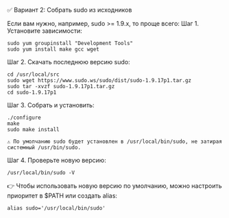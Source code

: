 ✅ Вариант 2: Собрать sudo из исходников

Если вам нужно, например, sudo >= 1.9.x, то проще всего:
Шаг 1. Установите зависимости:

```
sudo yum groupinstall "Development Tools"
sudo yum install make gcc wget
```

Шаг 2. Скачать последнюю версию sudo:

```
cd /usr/local/src
sudo wget https://www.sudo.ws/sudo/dist/sudo-1.9.17p1.tar.gz
sudo tar -xvzf sudo-1.9.17p1.tar.gz
cd sudo-1.9.17p1
```
Шаг 3. Собрать и установить:

```
./configure
make
sudo make install
```
    ⚠️ По умолчанию sudo будет установлен в /usr/local/bin/sudo, не затирая системный /usr/bin/sudo.

Шаг 4. Проверьте новую версию:

```
/usr/local/bin/sudo -V
```

👉 Чтобы использовать новую версию по умолчанию, можно настроить приоритет в $PATH или создать alias:
```
alias sudo='/usr/local/bin/sudo'
```
